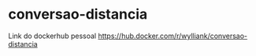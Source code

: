 # conversao-distancia

Link do dockerhub pessoal
https://hub.docker.com/r/wylliank/conversao-distancia